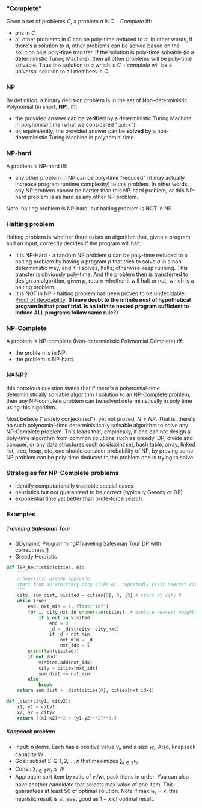 ### "Complete"
Given a set of problems $C$, a problem $a$ is $C-Complete$ iff:
- $a$ is in $C$
- all other problems in $C$ can be poly-time reduced to $a$. In other words, if there's a solution to $a$, other problems can be solved based on the solution plus poly-time transfer. If the solution is poly-time solvable (in a deterministic Turing Machine), then all other problems will be poly-time solvable. Thus this solution to $a$ which is $C-complete$ will be a universal solution to all members in $C$.

### NP
By definition, a binary decision problem is in the set of Non-deterministic Polynomial (in short, **NP**), iff:
- the provided answer can be **verified** by a deterministic Turing Machine in polynomial time (what we considered "quick")
- or, equivalently, the provided  answer can be **solved** by a non-deterministic Turing Machine in polynomial time.

### NP-hard
A problem is NP-hard iff:
- any other problem in NP can be poly-time "reduced" (it may actually increase program runtime complexity) to this problem. In other words, any NP problem cannot be harder than this NP-hard problem, or this NP-hard problem is as hard as any other NP problem.

Note: halting problem is NP-hard, but halting problem is NOT in NP.

### Halting problem
Halting problem is whether there exists an algorithm that, given a program and an input, correctly decides if the program will halt. 
- It is NP-Hard - a random NP problem $a$ can be poly-time reduced to a halting problem by having a program $p$ that tries to solve $a$ in a non-deterministic way, and if it solves, halts; otherwise keep running. This transfer is obviously poly-time. And the problem then is transferred to design an algorithm, given $p$, return whether it will halt or not, which is a halting problem.
- It is NOT in NP - halting problem has been proven to be undecidable. [Proof of decidability](https://cs.stackexchange.com/a/65406).  **(I leave doubt to the infinite nest of hypothetical program in that proof trial. Is an infinite nested program sufficient to induce ALL programs follow same rule?)**

### NP-Complete
A problem is NP-complete (Non-deterministic Polynomial Complete) iff:
- the problem is in NP.
- the problem is NP-hard. 

### N=NP?
this notorious question states that if there's a polynomial-time deterministically solvable algorithm / solution to an NP-Complete problem, then any NP-complete problem can be solved deterministically in poly time using this algorithm.

Most believe ("widely conjectured"), yet not proved, $N\neq{NP}$. That is, there's no such polynomial-time deterministically solvable algorithm to solve any NP-Complete problem. This leads that, empirically, if one can not design a poly-time algorithm from common solutions such as greedy, DP, divide and conquer, or any data structures such as disjoint set, hash table, array, linked list, tree, heap, etc, one should consider probability of NP, by proving some NP problem can be poly-time deduced to the problem one is trying to solve.

### Strategies for NP-Complete problems
- identify computationally tractable special cases
- heuristics but not guaranteed to be correct (typically Greedy or DP)
- exponential time yet better than brute-force search

### Examples
##### Traveling Salesman Tour
- [[Dynamic Programming#Traveling Salesman Tour|DP with correctness]]
- Greedy Heuristic
```python
def TSP_heuristic(cities, n):
	"""
	a heuristic greedy approach
	start from an arbitrary city (like 0), repeatedly visit nearest city until all citieis are visited 
	"""
	city, sum_dist, visited = cities[0], 0, {0} # start at city 0
	while True:
		end, nxt_min = 1, float("inf")
		for i, city_nxt in enumerate(cities): # explore nearest neighbor
			if i not in visited:
				end = 0
				_d = _dist(city, city_nxt)
				if _d < nxt_min:
					nxt_min = _d
					nxt_idx = i
		print(len(visited))
		if not end:
			visited.add(nxt_idx)
			city = cities[nxt_idx]
			sum_dist += nxt_min
		else:
			break
	return sum_dist + _dist(cities[0], cities[nxt_idx])

def _dist(city1, city2):
	x1, y1 = city1
	x2, y2 = city2
	return ((x1-x2)**2 + (y1-y2)**2)**0.5
```
##### Knapsack problem
- Input: $n$ items. Each has a positive value $v_i$,  and a size  $w_i$. Also, knapsack capacity $W$.
- Goal: subset $S \in {1,2,...,n}$ that maximizes $\sum_{i\in S}v_i$
- Cons.: $\sum_{i\in S}w_i\leq{W}$ 
- Approach: sort item by ratio of $v_i/w_i$, pack items in order. You can also have another candidate that selects max value of one item. This guarantees at least $50%$ of optimal solution. Note if max $w_i=x$, this heuristic result is at least good as $1-x$ of optimal result. 


